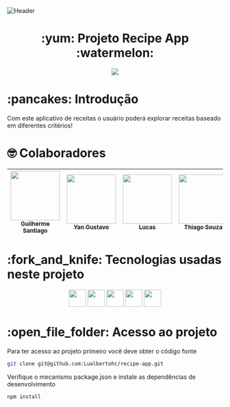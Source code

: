 <div>
<img align="center" alt="Header" src="http://www.easthamptonstar.com/sites/default/files/20221027_FOOD_220817-EP-CarissasSH-008-Web.jpg" />
</div>

<h1 align="center"> :yum: Projeto Recipe App :watermelon: </h1>

<p align="center">
<img src="http://img.shields.io/static/v1?label=STATUS&message=EM%20DESENVOLVIMENTO&color=GREEN&style=for-the-badge"/>
</p>

<h1> :pancakes: Introdução </h1>

<p>
Com este aplicativo de receitas o usuário poderá explorar receitas baseado em diferentes critérios!
</p>

<h1> 🤓 Colaboradores </h1>

| [<img src="https://avatars.githubusercontent.com/u/106771747?v=4" width=115><br><sub>Guilherme Santiago</sub>](https://github.com/GuilhermeSantiago18) |  [<img src="https://avatars.githubusercontent.com/u/79483190?v=4" width=115><br><sub>Yan Gustavo</sub>](https://github.com/SimplyNag) |  [<img src="https://avatars.githubusercontent.com/u/102754721?v=4" width=115><br><sub>Lucas</sub>](https://github.com/iamlucasgomes) | [<img src="https://avatars.githubusercontent.com/u/106783810?v=4" width=115><br><sub>Thiago Souza</sub>](https://github.com/thiagoccs) | 
| :---: | :---: | :---: | :---: |

<h1> 	:fork_and_knife: Tecnologias usadas neste projeto</h1>

<p align="center">
<img src="https://img.shields.io/badge/javascript-%23323330.svg?style=for-the-badge&logo=javascript&logoColor=%23F7DF1E" height=40/>
<img src="https://img.shields.io/badge/-HTML5-E34F26?style=for-the-badge&logo=HTML5&logoColor=%23F7DF1E" height=40/>
<img src="https://img.shields.io/badge/-CSS3-1572B6?style=for-the-badge&logo=CSS3&logoColor=%23F7DF1E" height=40/>
<img src="https://img.shields.io/badge/jest-%23F24E1E.svg?style=for-the-badge&logo=jest&logoColor=white" height=40/>
<img src="https://img.shields.io/badge/react-%2320232a.svg?style=for-the-badge&logo=react&logoColor=%2361DAFB" height=40/>
</p>

<h1> :open_file_folder: Acesso ao projeto</h1>

<p>
Para ter acesso ao projeto primeiro você deve obter o código fonte
</p>

```sh
git clone git@github.com:Lualbertohc/recipe-app.git
```

<p>
Verifique o mecanismo package.json e instale as dependências de desenvolvimento
</p>

```sh
npm install
```

